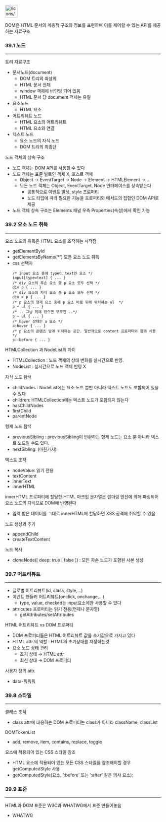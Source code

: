 <aside>
<img src="/icons/notification_pink.svg" alt="/icons/notification_pink.svg" width="40px" />

DOM은 HTML 문서의 계층적 구조와 정보를 표현하며 이를 제어할 수 있는 API를 제공하는 자료구조

</aside>

### 39.1 노드

---

트리 자료구조

- 문서노드(document)
  - DOM 트리의 최상위
  - HTML 문서 전체
  - window 객체에 바인딩 되어 있음
  - HTML 문서 당 document 객체는 유일
- 요소노드
  - HTML 요소
- 어트리뷰트 노드
  - HTML 요소의 어트리뷰트
  - HTML 요소와 연결
- 텍스트 노드
  - 요소 노드의 자식 노드
  - DOM 트리의 최종단

노드 객체의 상속 구조

- 노드 객체는 DOM API를 사용할 수 있다
- 노드 객체는 표준 빌트인 객체 X, 호스트 객체
  - Object → EventTarget → Node → Element → HTMLElement → …
  - 모든 노드 객체는 Object, EventTarget, Node 인터페이스를 상속받는다
    - 공통적으로 이벤트 발생, style 프로퍼티
    - 노드 타입에 따라 필요한 기능을 프로퍼티와 메서드의 집합인 DOM API로 제공
- 노드 객체 상속 구조는 Elements 패널 우측 Properties(속성)에서 확인 가능

### 39.2 요소 노드 취득

---

요소 노드의 취득은 HTML 요소를 조작하는 시작점

- getElementById
- getElementsByName(’\*’) 모든 요소 노드 취득
- css 선택자
  ```tsx
  /* input 요소 중에 type이 text인 요소 */
  input[type=text] { ... }
  /* div 요소의 후손 요소 중 p 요소 모두 선택 */
  div p { ... }
  /* div 요소의 자식 요소 중 p 요소 모두 선택 */
  div > p { ... }
  /* p 요소의 형제 요소 중에 p 요소 바로 뒤에 위치하는 ul  */
  p + ul { ... }
  /* .. 그냥 뒤에 있으면 무조건 ..*/
  p ~ ul { ... }
  /* hover 상태인 a 요소 */
  a:hover { ... }
  /* p 요소의 콘텐츠 앞에 위치하는 공간. 일반적으로 content 프로퍼티와 함께 사용 */
  p::before { ... }
  ```

HTMLCollection 과 NodeList의 차이

- HTMLCollection : 노드 객체의 상태 변화를 실시간으로 반영.
- NodeList : 실시간으로 노드 객체 반영 X

자식 노드 탐색

- childNodes : NodeList에는 요소 노드 뿐만 아니라 텍스트 노드도 포함되어 있을 수 있다
- children: HTMLCollection에는 텍스트 노드가 포함되지 않는다
- hasChildNodes
- firstChild
- parentNode

형제 노드 탐색

- previousSibling : previousSibling이 반환하는 형제 노드는 요소 뿐 아니라 텍스트 노드일 수도 있다.
- nextSibling: (마찬가지)

텍스트 조작

- nodeValue: 읽기 전용
- textContent
- innerText
- innerHTML

innerHTML 프로퍼티에 할당한 HTML 마크업 문자열은 렌더링 엔진에 의해 파싱되어 요소 노드의 자식으로 DOM에 반영된다

- 입력 받은 데이터를 그대로 innerHTML에 할당하면 XSS 공격에 취약할 수 있음

노드 생성과 추가

- appendChild
- createTextContent

노드 복사

- cloneNode([ deep: true | false ]) : 모든 자손 노드가 포함된 사본 생성

### 39.7 어트리뷰트

---

- 글로벌 어트리뷰트(id, class, style,…)
- 이벤트 핸들러 어트리뷰트(onclick, onchange,…)
  - type, value, checked는 input요소에만 사용할 수 있다
- attricutes 프로퍼티는 읽기 전용(언제나 문자열)
  - getAttributes/setAttributes

HTML 어트리뷰트 vs DOM 프로퍼티

- DOM 프로퍼티들은 HTML 어트리뷰트 값을 초기값으로 가지고 있다
- HTML attr.의 역할 : HTML의 초기상태를 지정하는것
- 요소 노드 상태 관리
  - 초기 상태 → HTML attr
  - 최신 상태 → DOM 프로퍼티

사용자 정의 attr.

- data-뭐뭐뭐

### 39.8 스타일

---

클래스 조작

- class attr에 대응하는 DOM 프로퍼티는 class가 아니라 className, classList

DOMTokenList

- add, remove, item, contains, replace, toggle

요소에 적용되어 있는 CSS 스타일 참조

- HTML 요소에 적용되어 있는 모든 CSS 스타일을 참조해야할 경우 getComputedStyle 사용
- getComputedStyle(요소, ‘:before’ 또는 ‘:after’ 같은 의사 요소);

### 39.9 표준

---

HTML과 DOM 표준은 W3C과 WHATWG에서 표준 만들어놓음

- WHATWG

